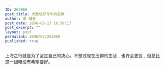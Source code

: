 ```yaml
---
ID: 262860
post_title: 大致想好今年的安排
author: 南 靖男
post_date: 2006-02-13 16:39:17
post_excerpt: ""
layout: post
permalink: 2006/02/262860
published: true
---
```

上海之行就是为了坚定自己的决心。不想过现在压抑的生活﹐也许会更苦﹐但总比这一团糟没有希望要好。